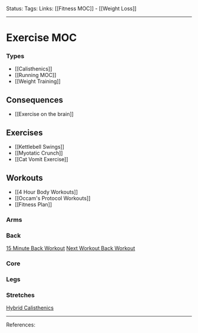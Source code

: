 Status:
Tags:
Links: [[Fitness MOC]] - [[Weight Loss]]
___
# Exercise MOC
### Types
- [[Calisthenics]]
- [[Running MOC]]
- [[Weight Training]]
## Consequences
- [[Exercise on the brain]]
## Exercises
- [[Kettlebell Swings]]
- [[Myotatic Crunch]]
- [[Cat Vomit Exercise]]
## Workouts
- [[4 Hour Body Workouts]]
- [[Occam's Protocol Workouts]]
- [[Fitness Plan]]
### Arms
### Back
[15 Minute Back Workout](https://www.youtube.com/watch?v=jyWEHAkgI2g&ab_channel=StudioJibbyStudioJibby)
[Next Workout Back Workout](https://www.youtube.com/watch?v=imRJUblCTjw&ab_channel=NEXTWorkoutNEXTWorkout)
### Core
### Legs
### Stretches
[Hybrid Calisthenics](https://www.youtube.com/watch?v=wHYJkRxmoWI&ab_channel=WorkoutInspirationWorkoutInspiration)
___
References: